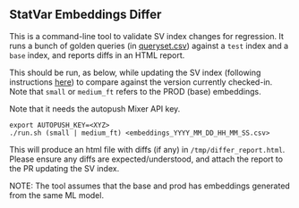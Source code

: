 ## StatVar Embeddings Differ

This is a command-line tool to validate SV index changes for regression.  It
runs a bunch of golden queries (in [queryset.csv](queryset.csv)) against a
`test` index and a `base` index, and reports diffs in an HTML report.

This should be run, as below, while updating the SV index (following
instructions [here](../embeddings)) to compare against the version
currently checked-in. Note that `small` or `medium_ft` refers to the PROD
(base) embeddings.

Note that it needs the autopush Mixer API key.

```
export AUTOPUSH_KEY=<XYZ>
./run.sh (small | medium_ft) <embeddings_YYYY_MM_DD_HH_MM_SS.csv>
```

This will produce an html file with diffs (if any) in `/tmp/differ_report.html`.
Please ensure any diffs are expected/understood, and attach the report to
the PR updating the SV index.

NOTE: The tool assumes that the base and prod has embeddings generated from the
same ML model.
